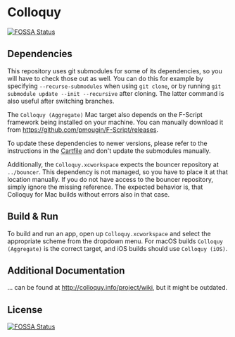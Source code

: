 # Colloquy
[![FOSSA Status](https://app.fossa.io/api/projects/git%2Bgithub.com%2Forinthe%2Fcolloquy.svg?type=shield)](https://app.fossa.io/projects/git%2Bgithub.com%2Forinthe%2Fcolloquy?ref=badge_shield)


## Dependencies

This repository uses git submodules for some of its dependencies, so you will have to check those out as well. You can do this for example by specifying `--recurse-submodules` when using `git clone`, or by running `git submodule update --init --recursive` after cloning. The latter command is also useful after switching branches.

The `Colloquy (Aggregate)` Mac target also depends on the F-Script framework being installed on your machine. You can manually download it from https://github.com/pmougin/F-Script/releases.

To update these dependencies to newer versions, please refer to the instructions in the [Cartfile](Cartfile) and don't update the submodules manually.

Additionally, the `Colloquy.xcworkspace` expects the bouncer repository at `../bouncer`. This dependency is not managed, so you have to place it at that location manually. If you do not have access to the bouncer repository, simply ignore the missing reference. The expected behavior is, that Colloquy for Mac builds without errors also in that case.

## Build & Run

To build and run an app, open up `Colloquy.xcworkspace` and select the appropriate scheme from the dropdown menu. For macOS builds `Colloquy (Aggregate)` is the correct target, and iOS builds should use `Colloquy (iOS)`.

## Additional Documentation

… can be found at http://colloquy.info/project/wiki, but it might be outdated.


## License
[![FOSSA Status](https://app.fossa.io/api/projects/git%2Bgithub.com%2Forinthe%2Fcolloquy.svg?type=large)](https://app.fossa.io/projects/git%2Bgithub.com%2Forinthe%2Fcolloquy?ref=badge_large)